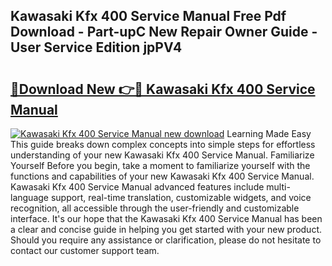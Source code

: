 ## Kawasaki Kfx 400 Service Manual Free Pdf Download - Part-upC New Repair Owner Guide - User Service Edition jpPV4

# <h2><a href="http://bc16641.oget.top/?id=Kawasaki+Kfx+400+Service+Manual">🔗Download New 👉🔴 Kawasaki Kfx 400 Service Manual</a></h2>

[![Kawasaki Kfx 400 Service Manual new download](https://i.imgur.com/5g1atiW.png)](http://bc16641.oget.top/?id=Kawasaki+Kfx+400+Service+Manual)
Learning Made Easy This guide breaks down complex concepts into simple steps for effortless understanding of your new Kawasaki Kfx 400 Service Manual. Familiarize Yourself Before you begin, take a moment to familiarize yourself with the functions and capabilities of your new Kawasaki Kfx 400 Service Manual. Kawasaki Kfx 400 Service Manual advanced features include multi-language support, real-time translation, customizable widgets, and voice recognition, all accessible through the user-friendly and customizable interface. It's our hope that the Kawasaki Kfx 400 Service Manual has been a clear and concise guide in helping you get started with your new product. Should you require any assistance or clarification, please do not hesitate to contact our customer support team.
